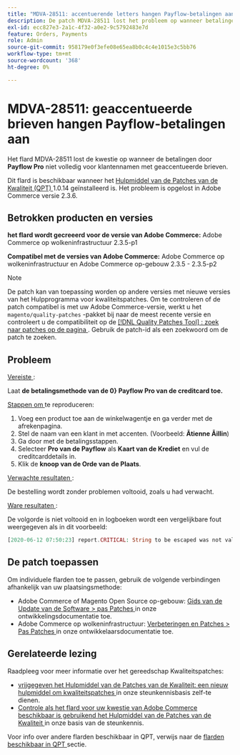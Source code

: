 ```yaml
---
title: "MDVA-28511: accentuerende letters hangen Payflow-betalingen aan"
description: De patch MDVA-28511 lost het probleem op wanneer betalingen via **Payflow Pro** niet zijn voltooid voor klantnamen met accenten letters.
exl-id: ecc827e3-2a1c-4f32-a0e2-9c5792483e7d
feature: Orders, Payments
role: Admin
source-git-commit: 958179e0f3efe08e65ea8b0c4c4e1015e3c5bb76
workflow-type: tm+mt
source-wordcount: '368'
ht-degree: 0%

---
```


# MDVA-28511: geaccentueerde brieven hangen Payflow-betalingen aan

Het flard MDVA-28511 lost de kwestie op wanneer de betalingen door **Payflow Pro** niet volledig voor klantennamen met geaccentueerde brieven.

Dit flard is beschikbaar wanneer het [ Hulpmiddel van de Patches van de Kwaliteit (QPT) ](https://devdocs.magento.com/guides/v2.4/comp-mgr/patching.html#mqp) 1.0.14 geïnstalleerd is. Het probleem is opgelost in Adobe Commerce versie 2.3.6.

## Betrokken producten en versies

**het flard wordt gecreeerd voor de versie van Adobe Commerce:** Adobe Commerce op wolkeninfrastructuur 2.3.5-p1

**Compatibel met de versies van Adobe Commerce:** Adobe Commerce op wolkeninfrastructuur en Adobe Commerce op-gebouw 2.3.5 - 2.3.5-p2

>[!NOTE]
>
>De patch kan van toepassing worden op andere versies met nieuwe versies van het Hulpprogramma voor kwaliteitspatches. Om te controleren of de patch compatibel is met uw Adobe Commerce-versie, werkt u het `magento/quality-patches` -pakket bij naar de meest recente versie en controleert u de compatibiliteit op de [[!DNL Quality Patches Tool] : zoek naar patches op de pagina ](https://devdocs.magento.com/quality-patches/tool.html#patch-grid) . Gebruik de patch-id als een zoekwoord om de patch te zoeken.

## Probleem

<u> Vereiste </u>:

Laat **de betalingsmethode van de 0} Payflow Pro van de creditcard toe.**

<u> Stappen om </u> te reproduceren:

1. Voeg een product toe aan de winkelwagentje en ga verder met de afrekenpagina.
1. Stel de naam van een klant in met accenten. (Voorbeeld: **Ãtienne Ãillin**)
1. Ga door met de betalingsstappen.
1. Selecteer **Pro van de Payflow** als **Kaart van de Krediet** en vul de creditcarddetails in.
1. Klik de **knoop van de Orde van de Plaats**.

<u> Verwachte resultaten </u>:

De bestelling wordt zonder problemen voltooid, zoals u had verwacht.

<u> Ware resultaten </u>:

De volgorde is niet voltooid en in logboeken wordt een vergelijkbare fout weergegeven als in dit voorbeeld:

```php
[2020-06-12 07:50:23] report.CRITICAL: String to be escaped was not valid UTF-8 or could not be converted: �?tienne �?illini [] []
```

## De patch toepassen

Om individuele flarden toe te passen, gebruik de volgende verbindingen afhankelijk van uw plaatsingsmethode:

* Adobe Commerce of Magento Open Source op-gebouw: [ Gids van de Update van de Software > pas Patches ](https://devdocs.magento.com/guides/v2.4/comp-mgr/patching/mqp.html) in onze ontwikkelingsdocumentatie toe.
* Adobe Commerce op wolkeninfrastructuur: [ Verbeteringen en Patches > Pas Patches ](https://devdocs.magento.com/cloud/project/project-patch.html) in onze ontwikkelaarsdocumentatie toe.

## Gerelateerde lezing

Raadpleeg voor meer informatie over het gereedschap Kwaliteitspatches:

* [ vrijgegeven het Hulpmiddel van de Patches van de Kwaliteit: een nieuw hulpmiddel om kwaliteitspatches ](/help/announcements/adobe-commerce-announcements/magento-quality-patches-released-new-tool-to-self-serve-quality-patches.md) in onze steunkennisbasis zelf-te dienen.
* [ Controle als het flard voor uw kwestie van Adobe Commerce beschikbaar is gebruikend het Hulpmiddel van de Patches van de Kwaliteit ](/help/support-tools/patches-available-in-qpt-tool/check-patch-for-magento-issue-with-magento-quality-patches.md) in onze basis van de steunkennis.

Voor info over andere flarden beschikbaar in QPT, verwijs naar de [ flarden beschikbaar in QPT ](https://support.magento.com/hc/en-us/sections/360010506631-Patches-available-in-MQP-tool-) sectie.
